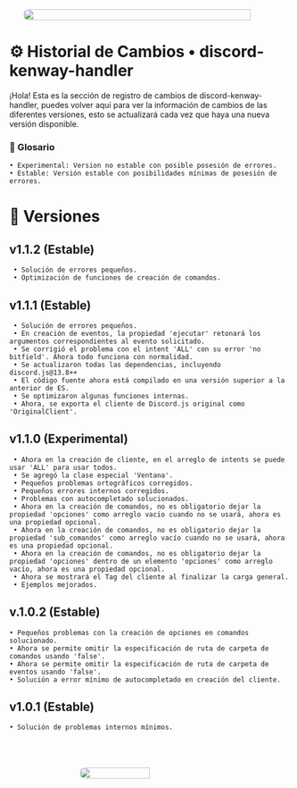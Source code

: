 
<div style="display: flex; justify-content: center; ">
    <img style="border-radius: 23px; width: 90%" src="https://www.linkpicture.com/q/dc-kenway-cl.png"/>
</div>

# ⚙️ Historial de Cambios • discord-kenway-handler 

¡Hola! Esta es la sección de registro de cambios de discord-kenway-handler, 
puedes volver aquí para ver la información de cambios de las diferentes versiones, esto se actualizará cada vez que haya una nueva versión disponible.

### 📖 Glosario

```
• Experimental: Version no estable con posible posesión de errores.
• Estable: Versión estable con posibilidades mínimas de posesión de errores.
```

# 📜 Versiones

## v1.1.2 (Estable)

```
 • Solución de errores pequeños.
 • Optimización de funciones de creación de comandos.
```

## v1.1.1 (Estable)

```
 • Solución de errores pequeños.
 • En creación de eventos, la propiedad 'ejecutar' retonará los argumentos correspondientes al evento solicitado.
 • Se corrigió el problema con el intent 'ALL' con su error 'no bitfield'. Ahora todo funciona con normalidad.
 • Se actualizaron todas las dependencias, incluyendo discord.js@13.8++
 • El código fuente ahora está compilado en una versión superior a la anterior de ES.
 • Se optimizaron algunas funciones internas.
 • Ahora, se exporta el cliente de Discord.js original como 'OriginalClient'.
```


## v1.1.0 (Experimental)

```
 • Ahora en la creación de cliente, en el arreglo de intents se puede usar 'ALL' para usar todos.
 • Se agregó la clase especial 'Ventana'.
 • Pequeños problemas ortográficos corregidos.
 • Pequeños errores internos corregidos.
 • Problemas con autocompletado solucionados.
 • Ahora en la creación de comandos, no es obligatorio dejar la propiedad 'opciones' como arreglo vacio cuando no se usará, ahora es una propiedad opcional.
 • Ahora en la creación de comandos, no es obligatorio dejar la propiedad 'sub_comandos' como arreglo vacío cuando no se usará, ahora es una propiedad opcional.
 • Ahora en la creación de comandos, no es obligatorio dejar la propiedad 'opciones' dentro de un elemento 'opciones' como arreglo vacío, ahora es una propiedad opcional.
 • Ahora se mostrará el Tag del cliente al finalizar la carga general.
 • Ejemplos mejorados.
```

## v.1.0.2 (Estable)

```
• Pequeños problemas con la creación de opciones en comandos solucionado.
• Ahora se permite omitir la especificación de ruta de carpeta de comandos usando 'false'.
• Ahora se permite omitir la especificación de ruta de carpeta de eventos usando 'false'.
• Solución a error mínimo de autocompletado en creación del cliente.
```

## v1.0.1 (Estable)

```
• Solución de problemas internos mínimos.
```
<br>
<br>
<br>
<div style="display: flex; justify-content: center; ">
    <img style="border-radius: 23px; width: 50%" src="https://media.giphy.com/media/caD7wkiDRP307AY9Bb/giphy.gif"/>
</div>
